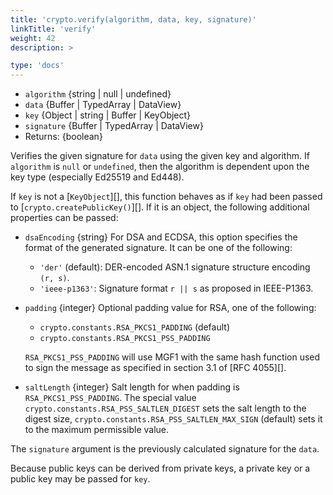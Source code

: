 ```yaml
---
title: 'crypto.verify(algorithm, data, key, signature)'
linkTitle: 'verify'
weight: 42
description: >

type: 'docs'
---
```


<!-- YAML
added: v12.0.0
-->

- `algorithm` {string | null | undefined}
- `data` {Buffer | TypedArray | DataView}
- `key` {Object | string | Buffer | KeyObject}
- `signature` {Buffer | TypedArray | DataView}
- Returns: {boolean}

Verifies the given signature for `data` using the given key and algorithm. If
`algorithm` is `null` or `undefined`, then the algorithm is dependent upon the
key type (especially Ed25519 and Ed448).

If `key` is not a [`KeyObject`][], this function behaves as if `key` had been
passed to [`crypto.createPublicKey()`][]. If it is an object, the following
additional properties can be passed:

- `dsaEncoding` {string} For DSA and ECDSA, this option specifies the
  format of the generated signature. It can be one of the following:
  - `'der'` (default): DER-encoded ASN.1 signature structure encoding `(r, s)`.
  - `'ieee-p1363'`: Signature format `r || s` as proposed in IEEE-P1363.
- `padding` {integer} Optional padding value for RSA, one of the following:

  - `crypto.constants.RSA_PKCS1_PADDING` (default)
  - `crypto.constants.RSA_PKCS1_PSS_PADDING`

  `RSA_PKCS1_PSS_PADDING` will use MGF1 with the same hash function
  used to sign the message as specified in section 3.1 of [RFC 4055][].

- `saltLength` {integer} Salt length for when padding is
  `RSA_PKCS1_PSS_PADDING`. The special value
  `crypto.constants.RSA_PSS_SALTLEN_DIGEST` sets the salt length to the digest
  size, `crypto.constants.RSA_PSS_SALTLEN_MAX_SIGN` (default) sets it to the
  maximum permissible value.

The `signature` argument is the previously calculated signature for the `data`.

Because public keys can be derived from private keys, a private key or a public
key may be passed for `key`.
